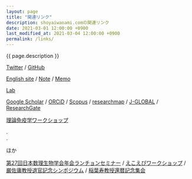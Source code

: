 ```yaml
---
layout: page
title: "関連リンク"
description: shoyaiwanami.comの関連リンク
date: 2021-03-01 12:00:00 +0900
last_modified_at: 2021-03-04 12:00:00 +0900
permalink: /links/
---
```



{{ page.description }}

[Twitter](https://twitter.com/iwanami13) /
[GitHub](https://github.com/iwanaminami)

[English site](https://en.shoyaiwanami.com/) /
[Note](https://note.shoyaiwanami.com/) /
[Memo](https://memo.shoyaiwanami.com/)

[Lab](http://bio-math10.biology.kyushu-u.ac.jp/)

[Google Scholar](https://scholar.google.co.jp/citations?user=Vt5AAPcAAAAJ&hl=en) /
[ORCiD](https://orcid.org/0000-0003-1474-5348) /
[Scopus](https://www.scopus.com/authid/detail.uri?authorId=57194052382) /
[researchmap](https://researchmap.jp/iwanamishoya) /
[J-GLOBAL](https://jglobal.jst.go.jp/detail?JGLOBAL_ID=202001015465097756) /
[ResearchGate](https://www.researchgate.net/profile/Shoya-Iwanami)

[理論免疫学ワークショップ](https://workshop.theoreticalimmunology.jp/)

.  
.

ほか

[第27回日本数理生物学会年会ランチョンセミナー](https://luncheonbiomath.jimdofree.com/) /
[えこえぴワークショップ](https://ecoepi.jimdofree.com/) /
[巌佐庸教授退官記念シンポジウム](https://yohiwasataikankinen.wixsite.com/symposium) /
[稲葉寿教授還暦記念集会](https://inabakanreki.jimdofree.com/)
